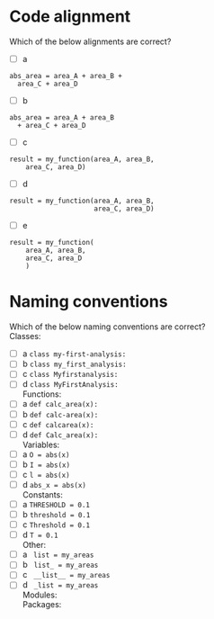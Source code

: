 # Code alignment

Which of the below alignments are correct?

- [ ] a
```
abs_area = area_A + area_B +
  area_C + area_D
```
- [ ] b
```
abs_area = area_A + area_B 
  + area_C + area_D
```

- [ ] c
```
result = my_function(area_A, area_B, 
    area_C, area_D)
```
- [ ] d
```
result = my_function(area_A, area_B, 
                     area_C, area_D)
```
- [ ] e
```
result = my_function(
    area_A, area_B, 
    area_C, area_D
    )
```

# Naming conventions

Which of the below naming conventions are correct?  
Classes:  
- [ ] a `class my-first-analysis:` 
- [ ] b `class my_first_analysis:` 
- [ ] c `class Myfirstanalysis:` 
- [ ] d `class MyFirstAnalysis:`   
Functions:  
- [ ] a `def calc_area(x):` 
- [ ] b `def calc-area(x):` 
- [ ] c `def calcarea(x):` 
- [ ] d `def Calc_area(x):`   
Variables:  
- [ ] a `O = abs(x)`
- [ ] b `I = abs(x)`
- [ ] c `l = abs(x)`
- [ ] d `abs_x = abs(x)`  
Constants:  
- [ ] a `THRESHOLD = 0.1`
- [ ] b `threshold = 0.1`
- [ ] c `Threshold = 0.1`
- [ ] d `T = 0.1`  
Other:  
- [ ] a ` list = my_areas`
- [ ] b ` list_ = my_areas`
- [ ] c ` __list__ = my_areas`
- [ ] d ` _list = my_areas`  
Modules:  
Packages:  
